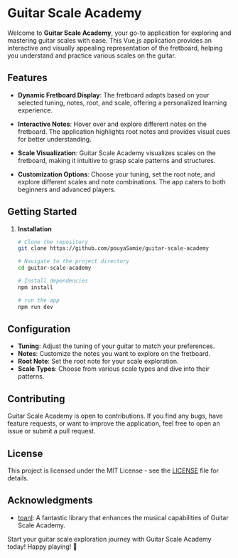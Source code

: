 # Guitar Scale Academy

Welcome to **Guitar Scale Academy**, your go-to application for exploring and mastering guitar scales with ease. This Vue.js application provides an interactive and visually appealing representation of the fretboard, helping you understand and practice various scales on the guitar.

## Features

- **Dynamic Fretboard Display**: The fretboard adapts based on your selected tuning, notes, root, and scale, offering a personalized learning experience.

- **Interactive Notes**: Hover over and explore different notes on the fretboard. The application highlights root notes and provides visual cues for better understanding.

- **Scale Visualization**: Guitar Scale Academy visualizes scales on the fretboard, making it intuitive to grasp scale patterns and structures.

- **Customization Options**: Choose your tuning, set the root note, and explore different scales and note combinations. The app caters to both beginners and advanced players.

## Getting Started

1. **Installation**

   ```bash
   # Clone the repository
   git clone https://github.com/pouyaSamie/guitar-scale-academy

   # Navigate to the project directory
   cd guitar-scale-academy

   # Install dependencies
   npm install

   # run the app
   npm run dev
   ```

## Configuration

- **Tuning**: Adjust the tuning of your guitar to match your preferences.
- **Notes**: Customize the notes you want to explore on the fretboard.
- **Root Note**: Set the root note for your scale exploration.
- **Scale Types**: Choose from various scale types and dive into their patterns.

## Contributing

Guitar Scale Academy is open to contributions. If you find any bugs, have feature requests, or want to improve the application, feel free to open an issue or submit a pull request.

## License

This project is licensed under the MIT License - see the [LICENSE](LICENSE) file for details.

## Acknowledgments

- [toanl](https://github.com/tonaljs/tonal): A fantastic library that enhances the musical capabilities of Guitar Scale Academy.

Start your guitar scale exploration journey with Guitar Scale Academy today! Happy playing! 🎸

